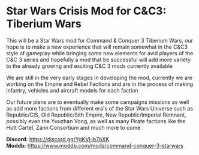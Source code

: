 # Star Wars Crisis Mod for C&C3: Tiberium Wars  
This will be a Star Wars mod for Command & Conquer 3 Tiberium Wars, our hope is to make a new experience that will remain somewhat in the C&C3 style of gameplay while bringing some new elements for avid players of the C&C 3 series and hopefully a mod that be successful will add more variety to the already growing and exciting C&C 3 mods currently available  

We are still in the very early stages in developing the mod, currently we are working on the Empire and Rebel Factions and are in the process of making infantry, vehicles and aircraft models for each faction  

Our future plans are to eventually make some campaigns missions as well as add more factions from different era's of the Star Wars Universe such as Republic/CIS, Old Republic/Sith Empire, New Republic/Imperial Remnant, possibly even the Yuuzhan Vong, as well as many Pirate factions like the Hutt Cartel, Zann Consortium and much more to come  

**Discord:**  https://discord.gg/YgKVHb7bXK  
**Moddb:** https://www.moddb.com/mods/command-conquer-3-starwars  
